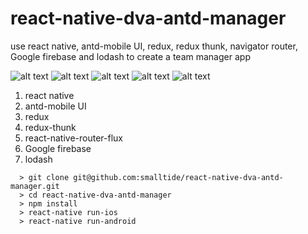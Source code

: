 # react-native-dva-antd-manager
use react native, antd-mobile UI, redux, redux thunk, navigator router, Google firebase and lodash to create a team manager app

![alt text](https://github.com/smalltide/react-native-dva-antd-manager/blob/master/screenshot.png "react-native-dva-antd-manager")
![alt text](https://github.com/smalltide/react-native-dva-antd-manager/blob/master/screenshot2.png "react-native-dva-antd-manager")
![alt text](https://github.com/smalltide/react-native-dva-antd-manager/blob/master/screenshot3.png "react-native-dva-antd-manager")
![alt text](https://github.com/smalltide/react-native-dva-antd-manager/blob/master/screenshot4.png "react-native-dva-antd-manager")
![alt text](https://github.com/smalltide/react-native-dva-antd-manager/blob/master/screenshot5.png "react-native-dva-antd-manager")

1. react native
2. antd-mobile UI
3. redux
4. redux-thunk
5. react-native-router-flux
6. Google firebase
7. lodash

```
  > git clone git@github.com:smalltide/react-native-dva-antd-manager.git
  > cd react-native-dva-antd-manager
  > npm install
  > react-native run-ios
  > react-native run-android
```
